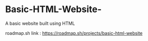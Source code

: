# Basic-HTML-Website-
A basic website built using HTML

roadmap.sh link : https://roadmap.sh/projects/basic-html-website
